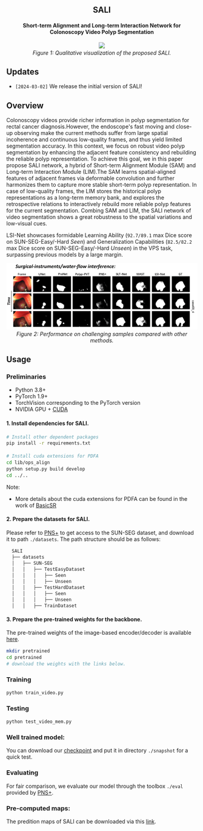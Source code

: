 <div align="center">
<h2>SALI</h2>
<h4>Short-term Alignment and Long-term Interaction Network for Colonoscopy Video Polyp Segmentation</h4>


<p align="center">
    <img src="imgs/demo.gif"/> <br />
    <em> 
    Figure 1: Qualitative visualization of the proposed SALI.  
    </em>
</p>

</div>
</div>

## Updates 

* `[2024-03-02]` We release the initial version of SALI!


## Overview

Colonoscopy videos provide richer information in polyp segmentation for rectal cancer diagnosis.However, the endoscope's fast moving and close-up observing make the current methods suffer from large spatial incoherence and continuous low-quality frames, and thus yield limited segmentation accuracy. In this context, we focus on robust video polyp segmentation by enhancing the adjacent feature consistency and rebuilding the reliable polyp representation. To achieve this goal, we in this paper propose SALI network, a hybrid of Short-term Alignment Module (SAM) and Long-term Interaction Module (LIM).The SAM learns spatial-aligned features of adjacent frames via deformable convolution and further harmonizes them to capture more stable short-term polyp representation. In case of low-quality frames, the LIM stores the historical polyp representations as a long-term memory bank, and explores the retrospective relations to interactively rebuild more reliable polyp features for the current segmentation. Combing SAM and LIM, the SALI network of video segmentation shows a great robustness to the spatial variations and low-visual cues.

LSI-Net showcases formidable Learning Ability (`92.7/89.1` max Dice score on SUN-SEG-Easy/-Hard _Seen_) and Generalization Capabilities (`82.5/82.2` max Dice score on SUN-SEG-Easy/-Hard _Unseen_) in the VPS task, surpassing previous models by a large margin.

<p align="center">
    <img src="imgs/demo_compare.gif"/> <br />
    <em> 
    Figure 2: Performance on challenging samples compared with other methods.  
    </em>
</p>
</div>
</div>

## Usage


### Preliminaries

- Python 3.8+
- PyTorch 1.9+ 
- TorchVision corresponding to the PyTorch version
- NVIDIA GPU + [CUDA](https://developer.nvidia.com/cuda-downloads)


#### 1. Install dependencies for SALI.


```bash
# Install other dependent packages
pip install -r requirements.txt

# Install cuda extensions for PDFA
cd lib/ops_align
python setup.py build develop
cd ../..
```
Note:   
- More details about the cuda extensions for PDFA can be found in the work of [BasicSR](https://github.com/XPixelGroup/BasicSR)
      

#### 2. Prepare the datasets for SALI.

Please refer to [PNS+](https://github.com/GewelsJI/VPS/blob/main/docs/DATA_DESCRIPTION.md) to get access to the SUN-SEG dataset, and download it to path `./datasets`. The path structure should be as follows:
```none
  SALI
  ├── datasets
  │   ├── SUN-SEG
  │   │   ├── TestEasyDataset
  │   │   │   ├── Seen
  │   │   │   ├── Unseen
  │   │   ├── TestHardDataset
  │   │   │   ├── Seen
  │   │   │   ├── Unseen
  │   │   ├── TrainDataset

  ```


#### 3. Prepare the pre-trained weights for the backbone.

The pre-trained weights of the image-based encoder/decoder is available [here](https://drive.google.com/file/d/1U77oKKK_qik2C0fd7hSKiYG43UA25GgD/view?usp=sharing).

```bash
mkdir pretrained
cd pretrained
# download the weights with the links below.
```


### Training

```bash
python train_video.py
```


### Testing

```bash
python test_video_mem.py
```


### Well trained model:
You can download our [checkpoint](https://drive.google.com/file/d/1sZvcWk2FFQo_6c6xFORLp-NjPwrptsAH/view?usp=sharing) and put it in directory `./snapshot` for a quick test.


###  Evaluating 

For fair comparison, we evaluate our model through the toolbox `./eval` provided by [PNS+](https://github.com/GewelsJI/VPS/tree/main/eval).

### Pre-computed maps:
The predition maps of SALI can be downloaded via this [link](https://drive.google.com/file/d/1L1ZcSUZxTJqRPoMjUaRRFzXlXdmApSOx/view?usp=drive_link).
